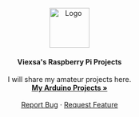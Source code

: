 <br>
<div align="center">
  <a href="https://github.com/Viexsa/V/blob/main/images/">
    <img src="images/logo1.png" alt="Logo" width="80" height="80">
  </a>
  <br>
   <h4 align="center">Viexsa's Raspberry Pi Projects</h4> 

  <p align="center">
    I will share my amateur projects here.
    <br />
    <a href="https://github.com/viexsa/"><strong>My Arduino Projects »</strong></a>
    <br />
    <br />
    <a href="https://github.com/Viexsa/Raspberry-Pi-Projects/issues">Report Bug</a>
    ·
    <a href="https://github.com/Viexsa/Raspberry-Pi-Projects/issues">Request Feature</a>
  </p>
</div>
